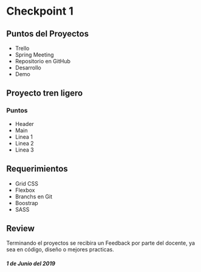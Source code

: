# Checkpoint 1                                         
## Puntos del Proyectos
 * Trello
 * Spring Meeting
 * Repositorio en GitHub
 * Desarrollo
 * Demo
## Proyecto tren ligero
### Puntos
 * Header
 * Main
 * Linea 1
 * Linea 2
 * Linea 3
## Requerimientos
 * Grid CSS
 * Flexbox
 * Branchs en Git
 * Boostrap
 * SASS
## Review
Terminando el proyectos se recibira un Feedback por parte del docente, ya sea en código, diseño o mejores practicas.

##### 1 de Junio del 2019
